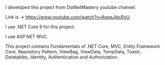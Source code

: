 I developed this project from DotNetMastery youtube channel.

Link is -> https://www.youtube.com/watch?v=AopeJjkcRvU

I use .NET Core 9 for this project.

I use ASP.NET MVC.

This project contains Fundamentals of .NET Core, MVC, Entity Framework Core, Repository Pattern, ViewBag, ViewData, TempData, Toastr, Datatables, Identity, Authentication and Authorization.


